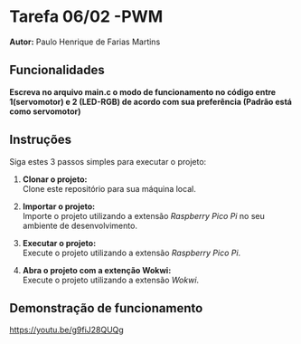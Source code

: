# Tarefa 06/02 -PWM

**Autor:** Paulo Henrique de Farias Martins

## Funcionalidades
**Escreva no arquivo main.c o modo de funcionamento no código entre 1(servomotor) e 2 (LED-RGB) de acordo com sua preferência (Padrão está como servomotor)** 


## Instruções

Siga estes 3 passos simples para executar o projeto:

1. **Clonar o projeto:**  
   Clone este repositório para sua máquina local.

2. **Importar o projeto:**  
   Importe o projeto utilizando a extensão *Raspberry Pico Pi* no seu ambiente de desenvolvimento.

3. **Executar o projeto:**  
   Execute o projeto utilizando a extensão *Raspberry Pico Pi*.
3. **Abra o projeto com a extenção Wokwi:**  
   Execute o projeto utilizando a extensão *Wokwi*.

## Demonstração de funcionamento

https://youtu.be/g9fiJ28QUQg

